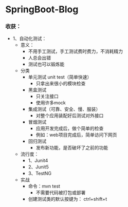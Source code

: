 # SpringBoot-Blog


### 收获：
- 1、自动化测试：
    - 意义：
        - 不用手工测试，手工测试费时费力，不消耗精力
        - 人总会出错
        - 测试也可以锻炼能
    - 分类
        - 单元测试 unit test（简单快速）
            - 只拿出来很小的模块检查
        - 黑盒测试
            - 只关注接口
            - 使用许多mock
        - 集成测试（可靠、安全、慢、服装）
            - 对整个应用装配好后测试对外接口
        - 冒烟测试
            - 应用开发完成后，做个简单的检查
            - 例如：web项目完成后，简单访问下网页
        - 回归测试
            - 发布新功能，是否破坏了之前的功能
    - 流行度：
        - 1、Junit4
        - 2、Junit5
        - 3、TestNG
    - 实战
        - 命令：mvn test
            - 不需要代码被打包或部署
        - 创建测试类的默认按键为： ctrl+shift+t 